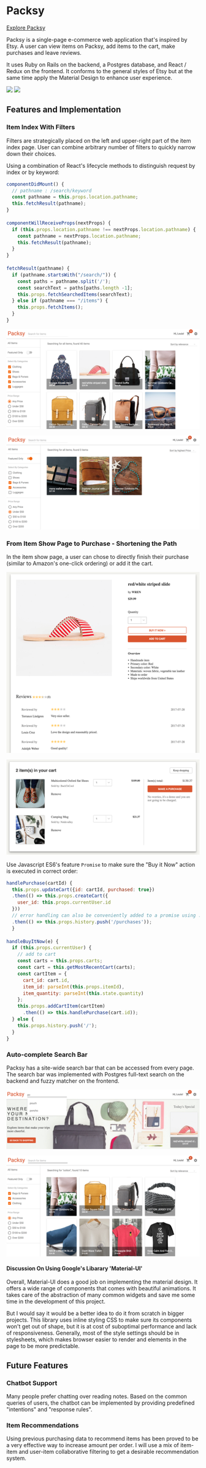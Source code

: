 # Packsy

[Explore Packsy](https://packsy.herokuapp.com)

Packsy is a single-page e-commerce web application that's inspired by Etsy. A user can view items on Packsy, add items to the cart, make purchases and leave reviews.

It uses Ruby on Rails on the backend, a Postgres database, and React / Redux on the frontend. It conforms to the general styles of Etsy but at the same time apply the Material Design to enhance user experience.

<img src="https://res.cloudinary.com/kevinsy07/image/upload/v1501398918/screenshots/packsy.png" style="width: 400px" />

<img src="https://res.cloudinary.com/kevinsy07/image/upload/v1501398910/screenshots/signup.png" style="width: 400px" />

## Features and Implementation

### Item Index With Filters

Filters are strategically placed on the left and upper-right part of the item index page. User can combine arbitrary number of filters to quickly narrow down their choices.

Using a combination of React's lifecycle methods to distinguish request by index or by keyword:

```javascript
componentDidMount() {
  // pathname : /search/keyword
  const pathname = this.props.location.pathname;
  this.fetchResult(pathname);
}

componentWillReceiveProps(nextProps) {
  if (this.props.location.pathname !== nextProps.location.pathname) {
    const pathname = nextProps.location.pathname;
    this.fetchResult(pathname);
  }
}

fetchResult(pathname) {
  if (pathname.startsWith("/search/")) {
    const paths = pathname.split('/');
    const searchText = paths[paths.length -1];
    this.props.fetchSearchedItems(searchText);
  } else if (pathname === "/items") {
    this.props.fetchItems();
  }
}
```

![Item Index](https://github.com/kevinshenyang07/packsy/blob/master/app/assets/images/item_index.png)

![Item Index With Filters](https://github.com/kevinshenyang07/packsy/blob/master/app/assets/images/filters.png)

### From Item Show Page to Purchase - Shortening the Path

In the item show page, a user can chose to directly finish their purchase (similar to Amazon's one-click ordering) or add it the cart.

![Item Page](https://github.com/kevinshenyang07/packsy/blob/master/app/assets/images/item_page.png)

![Cart Page](https://github.com/kevinshenyang07/packsy/blob/master/app/assets/images/cart_page.png)

Use Javascript ES6's feature ```Promise``` to make sure the "Buy it Now" action is executed in correct order:

```javascript
handlePurchase(cartId) {
  this.props.updateCart({id: cartId, purchased: true})
  .then(() => this.props.createCart({
    user_id: this.props.currentUser.id
  }))
  // error handling can also be conveniently added to a promise using .fail()
  .then(() => this.props.history.push('/purchases'));
  }

handleBuyItNow(e) {
  if (this.props.currentUser) {
    // add to cart
    const carts = this.props.carts;
    const cart = this.getMostRecentCart(carts);
    const cartItem = {
      cart_id: cart.id,
      item_id: parseInt(this.props.itemId),
      item_quantity: parseInt(this.state.quantity)
    };
    this.props.addCartItem(cartItem)
      .then(() => this.handlePurchase(cart.id));
  } else {
    this.props.history.push('/');
  }
}
```

### Auto-complete Search Bar

Packsy has a site-wide search bar that can be accessed from every page. The search bar was implemented with Postgres full-text search on the backend and fuzzy matcher on the frontend.

![Auto-complete](https://github.com/kevinshenyang07/packsy/blob/master/app/assets/images/autocomplete_search.png)

![Search Result](https://github.com/kevinshenyang07/packsy/blob/master/app/assets/images/search_result.png)


#### Discussion On Using Google's Libarary 'Material-UI'

Overall, Material-UI does a good job on implementing the material design. It offers a wide range of components that comes with beautiful animations. It takes care of the abstraction of many common widgets and save me some time in the development of this project.

But I would say it would be a better idea to do it from scratch in bigger projects. This library uses inline styling CSS to make sure its components won't get out of shape, but it is at cost of suboptimal performance and lack of responsiveness. Generally, most of the style settings should be in stylesheets, which makes browser easier to render and elements in the page to be more predictable.

## Future Features

### Chatbot Support

Many people prefer chatting over reading notes. Based on the common queries of users, the chatbot can be implemented by providing predefined "intentions" and "response rules".

### Item Recommendations

Using previous purchasing data to recommend items has been proved to be a very effective way to increase amount per order. I will use a mix of item-item and user-item collaborative filtering to get a desirable recommendation system.

